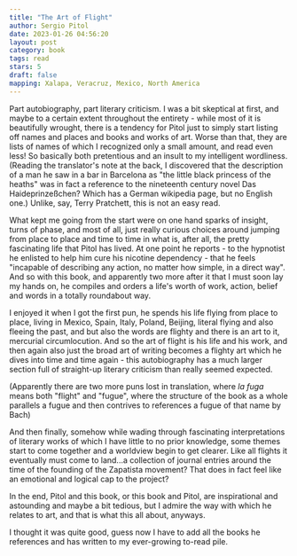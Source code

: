 ```yaml
---
title: "The Art of Flight"
author: Sergio Pitol
date: 2023-01-26 04:56:20
layout: post
category: book
tags: read
stars: 5
draft: false
mapping: Xalapa, Veracruz, Mexico, North America
---
```


Part autobiography, part literary criticism. I was a bit skeptical at first, and maybe to a certain extent throughout the entirety - while most of it is beautifully wrought, there is a tendency for Pitol just to simply start listing off names and places and books and works of art. Worse than that, they are lists of names of which I recognized only a small amount, and read even less! So basically both pretentious and an insult to my intelligent wordliness. (Reading the translator's note at the back, I discovered that the description of a man he saw in a bar in Barcelona as "the little black princess of the heaths" was in fact a reference to the nineteenth century novel Das Haideprinzeßchen? Which has a German wikipedia page, but no English one.) Unlike, say, Terry Pratchett, this is not an easy read.

What kept me going from the start were on one hand sparks of insight, turns of phase, and most of all, just really curious choices around jumping from place to place and time to time in what is, after all, the pretty fascinating life that Pitol has lived. At one point he reports - to the hypnotist he enlisted to help him cure his nicotine dependency - that he feels "incapable of describing any action, no matter how simple, in a direct way". And so with this book, and apparently two more after it that I must soon lay my hands on, he compiles and orders a life's worth of work, action, belief and words in a totally roundabout way.

I enjoyed it when I got the first pun, he spends his life flying from place to place, living in Mexico, Spain, Italy, Poland, Beijing, literal flying and also fleeing the past, and but also the words are flighty and there is an art to it, mercurial circumlocution. And so the art of flight is his life and his work, and then again also just the broad art of writing becomes a flighty art which he dives into time and time again - this autobiography has a much larger section full of straight-up literary criticism than really seemed expected.

(Apparently there are two more puns lost in translation, where _la fuga_ means both "flight" and "fugue", where the structure of the book as a whole parallels a fugue and then contrives to references a fugue of that name by Bach)

And then finally, somehow while wading through fascinating interpretations of literary works of which I have little to no prior knowledge, some themes start to come together and a worldview begin to get clearer. Like all flights it eventually must come to land...a collection of journal entries around the time of the founding of the Zapatista movement? That does in fact feel like an emotional and logical cap to the project?

In the end, Pitol and this book, or this book and Pitol, are inspirational and astounding and maybe a bit tedious, but I admire the way with which he relates to art, and that is what this all about, anyways.

I thought it was quite good, guess now I have to add all the books he references and has written to my ever-growing to-read pile.
